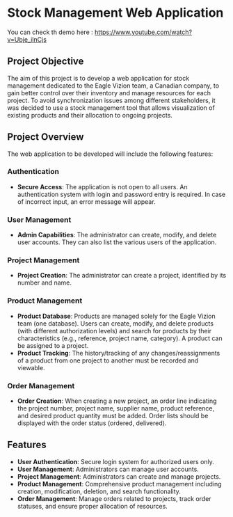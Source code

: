 # Stock Management Web Application

You can check th demo here : 
https://www.youtube.com/watch?v=Ubje_ilnCjs


## Project Objective
The aim of this project is to develop a web application for stock management dedicated to the Eagle Vizion team, a Canadian company, to gain better control over their inventory and manage resources for each project. To avoid synchronization issues among different stakeholders, it was decided to use a stock management tool that allows visualization of existing products and their allocation to ongoing projects.

## Project Overview
The web application to be developed will include the following features:

### Authentication
- **Secure Access**: The application is not open to all users. An authentication system with login and password entry is required. In case of incorrect input, an error message will appear.

### User Management
- **Admin Capabilities**: The administrator can create, modify, and delete user accounts. They can also list the various users of the application.

### Project Management
- **Project Creation**: The administrator can create a project, identified by its number and name.

### Product Management
- **Product Database**: Products are managed solely for the Eagle Vizion team (one database). Users can create, modify, and delete products (with different authorization levels) and search for products by their characteristics (e.g., reference, project name, category). A product can be assigned to a project.
- **Product Tracking**: The history/tracking of any changes/reassignments of a product from one project to another must be recorded and viewable.

### Order Management
- **Order Creation**: When creating a new project, an order line indicating the project number, project name, supplier name, product reference, and desired product quantity must be added. Order lists should be displayed with the order status (ordered, delivered).

## Features
- **User Authentication**: Secure login system for authorized users only.
- **User Management**: Administrators can manage user accounts.
- **Project Management**: Administrators can create and manage projects.
- **Product Management**: Comprehensive product management including creation, modification, deletion, and search functionality.
- **Order Management**: Manage orders related to projects, track order statuses, and ensure proper allocation of resources.



